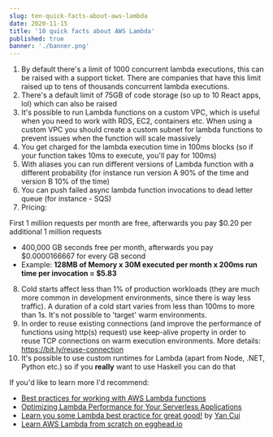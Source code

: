 ```yaml
---
slug: ten-quick-facts-about-aws-lambda
date: 2020-11-15
title: '10 quick facts about AWS Lambda'
published: true
banner: './banner.png'
---
```


1. By default there's a limit of 1000 concurrent lambda executions, this can be raised with a support ticket. There are companies that have this limit raised up to tens of thousands concurrent lambda executions.
2. There's a default limit of 75GB of code storage (so up to 10 React apps, lol) which can also be raised
3. It's possible to run Lambda functions on a custom VPC, which is useful when you need to work with RDS, EC2, containers etc. When using a custom VPC you should create a custom subnet for lambda functions to prevent issues when the function will scale massively
4. You get charged for the lambda execution time in 100ms blocks (so if your function takes 10ms to execute, you'll pay for 100ms)
5. With aliases you can run different versions of Lambda function with a different probability (for instance run version A 90% of the time and version B 10% of the time)
6. You can push failed async lambda function invocations to dead letter queue (for instance - SQS)
7. Pricing: 

First 1 million requests per month are free, afterwards you pay $0.20 per additional 1 million requests
- 400,000 GB seconds free per month, afterwards you pay $0.0000166667 for every GB second
- Example: **128MB of Memory x 30M executed per month x 200ms run time per invocation = $5.83**
8. Cold starts affect less than 1% of production workloads (they are much more common in development environments, since there is way less traffic). A duration of a cold start varies from less than 100ms to more than 1s. It's not possible to 'target' warm environments.
9. In order to reuse existing connections (and improve the performance of functions using http(s) request) use keep-alive property in order to reuse TCP connections on warm execution environments. More details: https://bit.ly/reuse-connection
10.  It's possible to use custom runtimes for Lambda (apart from Node, .NET, Python etc.) so if you **really** want to use Haskell you can do that

If you'd like to learn more I'd recommend:

- [Best practices for working with AWS Lambda functions](https://docs.aws.amazon.com/lambda/latest/dg/best-practices.html)
- [Optimizing Lambda Performance for Your Serverless Applications](https://www.youtube.com/watch?v=FTCaOQJvG6Y)
- [Learn you some Lambda best practice for great good!](https://theburningmonk.thinkific.com/courses/learn-you-some-lambda) by [Yan Cui](https://twitter.com/theburningmonk)
- [Learn AWS Lambda from scratch on egghead.io](https://egghead.io/playlists/learn-aws-lambda-from-scratch-d29d?af=6p5abz)